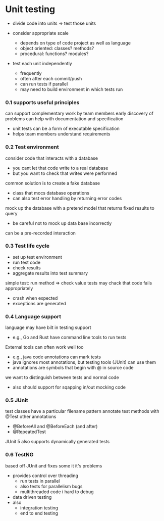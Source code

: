 # Unit testing
- divide code into units ⇒ test those units

- consider appropriate scale
	- depends on type of code project as well as language
	- object oriented: classes? methods?
	- procedural: functions? modules?

- test each unit independently
	- frequently
	- often after each commit/push
	- can run tests if parallel
	- may need to build environment in which tests run

### 0.1 supports useful principles
can support complementary work by team members
early discovery of problems
can help with documentation and specification
- unit tests can be a form of executable specification
- helps team members understand requirements

### 0.2 Test environment
consider code that interacts with a database
- you cant let that code write to a real database
- but you want to check that writes were performed

common solution is to create a fake database
- class that mocs database operations
- can also test error handling by returning error codes

mock up the database with a pretend model that returns fixed results to query
- be careful not to mock up data base incorrectly

can be a pre-recorded interaction

### 0.3 Test life cycle
- set up test environment
- run test code
- check results
- aggregate results into test summary

simple test: run method ⇒ check value
tests may chack that code fails appropriately
- crash when expected
- exceptions are generated

### 0.4 Language support
language may have bilt in testing support
- e.g., Go and Rust have command line tools to run tests

External tools can often work well too
- e.g., java code annotations can mark tests
- java ignores most annotations, but testing tools (JUnit)  can use them
- annotations are symbols that begin with @ in source code

we want to distinguish between tests and normal code
- also should support for sqapping in/out mocking code

### 0.5 JUnit
test classes have a particular filename pattern
annotate test methods with @Test
other annotations
- @BeforeAll and @BeforeEach (and after)
- @RepeatedTest

JUnit 5 also supports dynamically generated tests

### 0.6 TestNG
based off JUnit and fixes some it it's problems
- provides control over threading
	- run tests in parallel
	- also tests for parallelism bugs
	- multithreaded code i hard to debug
- data driven testing
- also
	- integration testing
	- end to end testing
